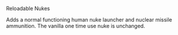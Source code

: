 Reloadable Nukes

Adds a normal functioning human nuke launcher and nuclear missile ammunition. The vanilla one time use nuke is unchanged.
